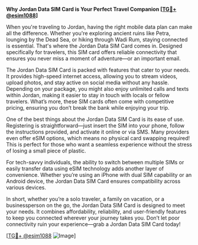 **Why Jordan Data SIM Card is Your Perfect Travel Companion [[TG💪+ @esim1088](https://t.me/s/esim1088)]**

When you're traveling to Jordan, having the right mobile data plan can make all the difference. Whether you're exploring ancient ruins like Petra, lounging by the Dead Sea, or hiking through Wadi Rum, staying connected is essential. That's where the Jordan Data SIM Card comes in. Designed specifically for travelers, this SIM card offers reliable connectivity that ensures you never miss a moment of adventure—or an important email.

The Jordan Data SIM Card is packed with features that cater to your needs. It provides high-speed internet access, allowing you to stream videos, upload photos, and stay active on social media without any hassle. Depending on your package, you might also enjoy unlimited calls and texts within Jordan, making it easier to stay in touch with locals or fellow travelers. What’s more, these SIM cards often come with competitive pricing, ensuring you don’t break the bank while enjoying your trip.

One of the best things about the Jordan Data SIM Card is its ease of use. Registering is straightforward—just insert the SIM into your phone, follow the instructions provided, and activate it online or via SMS. Many providers even offer eSIM options, which means no physical card swapping required! This is perfect for those who want a seamless experience without the stress of losing a small piece of plastic.

For tech-savvy individuals, the ability to switch between multiple SIMs or easily transfer data using eSIM technology adds another layer of convenience. Whether you’re using an iPhone with dual SIM capability or an Android device, the Jordan Data SIM Card ensures compatibility across various devices.

In short, whether you’re a solo traveler, a family on vacation, or a businessperson on the go, the Jordan Data SIM Card is designed to meet your needs. It combines affordability, reliability, and user-friendly features to keep you connected wherever your journey takes you. Don’t let poor connectivity ruin your experience—grab a Jordan Data SIM Card today!

[[TG💪+ @esim1088](https://t.me/s/esim1088) ![Image](https://i.postimg.cc/Y0z9fWf4/image.png)]